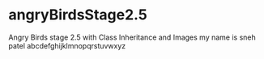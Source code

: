# angryBirdsStage2.5
Angry Birds stage 2.5 with Class Inheritance and Images
my name is sneh patel
abcdefghijklmnopqrstuvwxyz